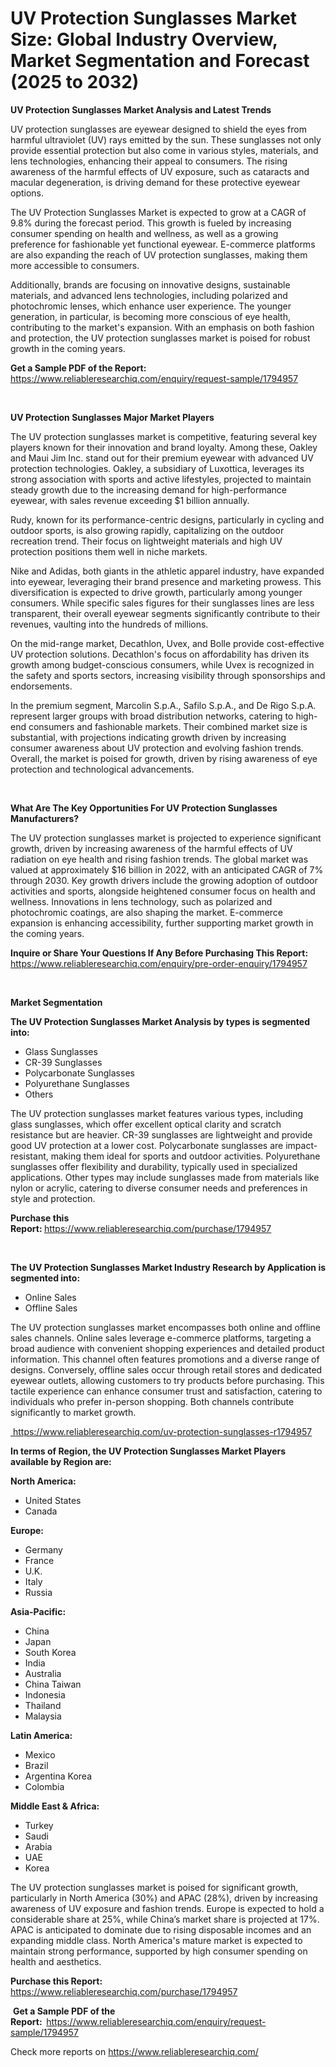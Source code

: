 <p><h1>UV Protection Sunglasses Market Size: Global Industry Overview, Market Segmentation and Forecast (2025 to 2032)</h1></p><p><strong>UV Protection Sunglasses Market Analysis and Latest Trends</strong></p>
<p><p>UV protection sunglasses are eyewear designed to shield the eyes from harmful ultraviolet (UV) rays emitted by the sun. These sunglasses not only provide essential protection but also come in various styles, materials, and lens technologies, enhancing their appeal to consumers. The rising awareness of the harmful effects of UV exposure, such as cataracts and macular degeneration, is driving demand for these protective eyewear options.</p><p>The UV Protection Sunglasses Market is expected to grow at a CAGR of 9.8% during the forecast period. This growth is fueled by increasing consumer spending on health and wellness, as well as a growing preference for fashionable yet functional eyewear. E-commerce platforms are also expanding the reach of UV protection sunglasses, making them more accessible to consumers.</p><p>Additionally, brands are focusing on innovative designs, sustainable materials, and advanced lens technologies, including polarized and photochromic lenses, which enhance user experience. The younger generation, in particular, is becoming more conscious of eye health, contributing to the market's expansion. With an emphasis on both fashion and protection, the UV protection sunglasses market is poised for robust growth in the coming years.</p></p>
<p><strong>Get a Sample PDF of the Report:&nbsp;</strong> <a href="https://www.reliableresearchiq.com/enquiry/request-sample/1794957?utm_campaign=3455&utm_medium=2&utm_source=Github&utm_content=ia&utm_term=04042025&utm_id=uv-protection-sunglasses">https://www.reliableresearchiq.com/enquiry/request-sample/1794957</a></p>
<p>&nbsp;</p>
<p><strong>UV Protection Sunglasses Major Market Players</strong></p>
<p><p>The UV protection sunglasses market is competitive, featuring several key players known for their innovation and brand loyalty. Among these, Oakley and Maui Jim Inc. stand out for their premium eyewear with advanced UV protection technologies. Oakley, a subsidiary of Luxottica, leverages its strong association with sports and active lifestyles, projected to maintain steady growth due to the increasing demand for high-performance eyewear, with sales revenue exceeding $1 billion annually.</p><p>Rudy, known for its performance-centric designs, particularly in cycling and outdoor sports, is also growing rapidly, capitalizing on the outdoor recreation trend. Their focus on lightweight materials and high UV protection positions them well in niche markets.</p><p>Nike and Adidas, both giants in the athletic apparel industry, have expanded into eyewear, leveraging their brand presence and marketing prowess. This diversification is expected to drive growth, particularly among younger consumers. While specific sales figures for their sunglasses lines are less transparent, their overall eyewear segments significantly contribute to their revenues, vaulting into the hundreds of millions.</p><p>On the mid-range market, Decathlon, Uvex, and Bolle provide cost-effective UV protection solutions. Decathlon's focus on affordability has driven its growth among budget-conscious consumers, while Uvex is recognized in the safety and sports sectors, increasing visibility through sponsorships and endorsements.</p><p>In the premium segment, Marcolin S.p.A., Safilo S.p.A., and De Rigo S.p.A. represent larger groups with broad distribution networks, catering to high-end consumers and fashionable markets. Their combined market size is substantial, with projections indicating growth driven by increasing consumer awareness about UV protection and evolving fashion trends. Overall, the market is poised for growth, driven by rising awareness of eye protection and technological advancements.</p></p>
<p>&nbsp;</p>
<p><strong>What Are The Key Opportunities For UV Protection Sunglasses Manufacturers?</strong></p>
<p><p>The UV protection sunglasses market is projected to experience significant growth, driven by increasing awareness of the harmful effects of UV radiation on eye health and rising fashion trends. The global market was valued at approximately $16 billion in 2022, with an anticipated CAGR of 7% through 2030. Key growth drivers include the growing adoption of outdoor activities and sports, alongside heightened consumer focus on health and wellness. Innovations in lens technology, such as polarized and photochromic coatings, are also shaping the market. E-commerce expansion is enhancing accessibility, further supporting market growth in the coming years.</p></p>
<p><strong>Inquire or Share Your Questions If Any Before Purchasing This Report:</strong> <a href="https://www.reliableresearchiq.com/enquiry/pre-order-enquiry/1794957?utm_campaign=3455&utm_medium=2&utm_source=Github&utm_content=ia&utm_term=04042025&utm_id=uv-protection-sunglasses">https://www.reliableresearchiq.com/enquiry/pre-order-enquiry/1794957</a></p>
<p>&nbsp;</p>
<p><strong>Market Segmentation</strong></p>
<p><strong>The UV Protection Sunglasses Market Analysis by types is segmented into:</strong></p>
<p><ul><li>Glass Sunglasses</li><li>CR-39 Sunglasses</li><li>Polycarbonate Sunglasses</li><li>Polyurethane Sunglasses</li><li>Others</li></ul></p>
<p><p>The UV protection sunglasses market features various types, including glass sunglasses, which offer excellent optical clarity and scratch resistance but are heavier. CR-39 sunglasses are lightweight and provide good UV protection at a lower cost. Polycarbonate sunglasses are impact-resistant, making them ideal for sports and outdoor activities. Polyurethane sunglasses offer flexibility and durability, typically used in specialized applications. Other types may include sunglasses made from materials like nylon or acrylic, catering to diverse consumer needs and preferences in style and protection.</p></p>
<p><strong>Purchase this Report:&nbsp;</strong><a href="https://www.reliableresearchiq.com/purchase/1794957?utm_campaign=3455&utm_medium=2&utm_source=Github&utm_content=ia&utm_term=04042025&utm_id=uv-protection-sunglasses">https://www.reliableresearchiq.com/purchase/1794957</a></p>
<p>&nbsp;</p>
<p><strong>The UV Protection Sunglasses Market Industry Research by Application is segmented into:</strong></p>
<p><ul><li>Online Sales</li><li>Offline Sales</li></ul></p>
<p><p>The UV protection sunglasses market encompasses both online and offline sales channels. Online sales leverage e-commerce platforms, targeting a broad audience with convenient shopping experiences and detailed product information. This channel often features promotions and a diverse range of designs. Conversely, offline sales occur through retail stores and dedicated eyewear outlets, allowing customers to try products before purchasing. This tactile experience can enhance consumer trust and satisfaction, catering to individuals who prefer in-person shopping. Both channels contribute significantly to market growth.</p></p>
<p><a href="https://www.reliableresearchiq.com/uv-protection-sunglasses-r1794957?utm_campaign=3455&utm_medium=2&utm_source=Github&utm_content=ia&utm_term=04042025&utm_id=uv-protection-sunglasses">&nbsp;https://www.reliableresearchiq.com/uv-protection-sunglasses-r1794957</a></p>
<p><strong>In terms of Region, the UV Protection Sunglasses Market Players available by Region are:</strong></p>
<p>
    <p> <strong> North America: </strong>
        <ul>
            <li>United States</li>
            <li>Canada</li>
        </ul>
        </p> 
    <p> <strong> Europe: </strong>
        <ul>
            <li>Germany</li>
            <li>France</li>
            <li>U.K.</li>
            <li>Italy</li>
            <li>Russia</li>
        </ul>
        </p> 
    <p> <strong> Asia-Pacific: </strong>
        <ul>
            <li>China</li>
            <li>Japan</li>
            <li>South Korea</li>
            <li>India</li>
            <li>Australia</li>
            <li>China Taiwan</li>
            <li>Indonesia</li>
            <li>Thailand</li>
            <li>Malaysia</li>
        </ul>
        </p> 
    <p> <strong> Latin America: </strong>
        <ul>
            <li>Mexico</li>
            <li>Brazil</li>
            <li>Argentina Korea</li>
            <li>Colombia</li>
        </ul>
        </p> 
    <p> <strong> Middle East & Africa: </strong>
        <ul>
            <li>Turkey</li>
            <li>Saudi</li>
            <li>Arabia</li>
            <li>UAE</li>
            <li>Korea</li>
        </ul>
    </p>
    </p>
<p><p>The UV protection sunglasses market is poised for significant growth, particularly in North America (30%) and APAC (28%), driven by increasing awareness of UV exposure and fashion trends. Europe is expected to hold a considerable share at 25%, while China’s market share is projected at 17%. APAC is anticipated to dominate due to rising disposable incomes and an expanding middle class. North America's mature market is expected to maintain strong performance, supported by high consumer spending on health and aesthetics.</p></p>
<p><strong>Purchase this Report: </strong><a href="https://www.reliableresearchiq.com/purchase/1794957?utm_campaign=3455&utm_medium=2&utm_source=Github&utm_content=ia&utm_term=04042025&utm_id=uv-protection-sunglasses">https://www.reliableresearchiq.com/purchase/1794957</a></p>
<p>&nbsp;<strong>Get a Sample PDF of the Report:&nbsp;&nbsp;</strong><a href="https://www.reliableresearchiq.com/enquiry/request-sample/1794957?utm_campaign=3455&utm_medium=2&utm_source=Github&utm_content=ia&utm_term=04042025&utm_id=uv-protection-sunglasses">https://www.reliableresearchiq.com/enquiry/request-sample/1794957</a></p>
<p><strong></strong></p>
<p>Check more reports on <a href="https://www.reliableresearchiq.com/?utm_campaign=3455&utm_medium=2&utm_source=Github&utm_content=ia&utm_term=04042025&utm_id=uv-protection-sunglasses">https://www.reliableresearchiq.com/</a></p>
